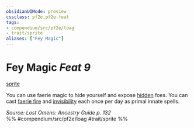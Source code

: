 ```yaml
---
obsidianUIMode: preview
cssclass: pf2e,pf2e-feat
tags:
- compendium/src/pf2e/loag
- trait/sprite
aliases: ["Fey Magic"]
---
```

# Fey Magic  *Feat 9*  
[sprite](rules/traits/sprite-b1.md)  


You can use faerie magic to hide yourself and expose [hidden](rules/conditions.md#Hidden) foes. You can cast [faerie fire](compendium/spells/faerie-fire.md) and [invisibility](compendium/spells/invisibility.md) each once per day as primal innate spells.

*Source: Lost Omens: Ancestry Guide p. 132*  
%% #compendium/src/pf2e/loag #trait/sprite %%